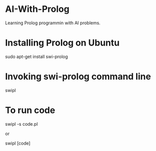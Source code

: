 # AI-With-Prolog
Learning Prolog programmin with AI problems.

# Installing Prolog on Ubuntu

sudo apt-get install swi-prolog

# Invoking swi-prolog command line

swipl

# To run code

swipl -s code.pl

or

swipl
[code]
